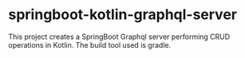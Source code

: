 # springboot-kotlin-graphql-server
This project creates a SpringBoot Graphql server performing CRUD operations in Kotlin. The build tool used is gradle. 
